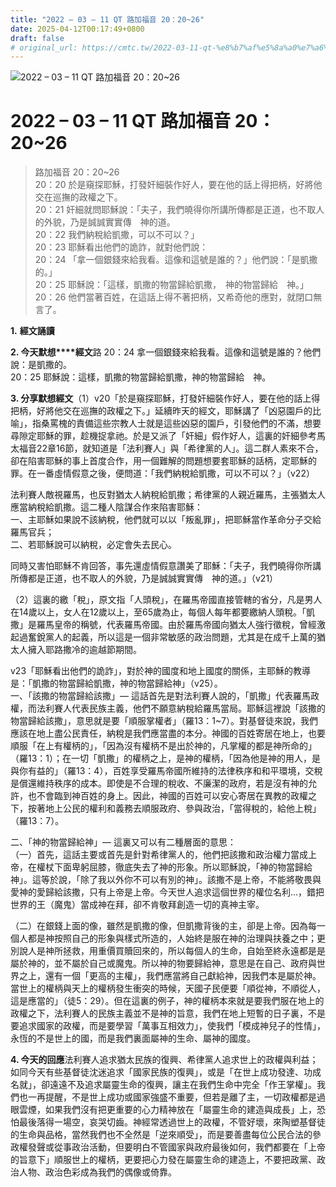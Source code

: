 ```yaml
---
title: "2022 – 03 – 11 QT 路加福音 20：20~26"
date: 2025-04-12T00:17:49+0800
draft: false
# original_url: https://cmtc.tw/2022-03-11-qt-%e8%b7%af%e5%8a%a0%e7%a6%8f%e9%9f%b3-20%ef%bc%9a2026
---
```


![2022 – 03 – 11 QT 路加福音 20：20~26](/images/qt.jpg   "2022 – 03 – 11 QT 路加福音 20：20~26")

# 2022 – 03 – 11 QT 路加福音 20：20~26

> 路加福音 20：20~26  
> 20：20 於是窺探耶穌，打發奸細裝作好人，要在他的話上得把柄，好將他交在巡撫的政權之下。  
> 20：21 奸細就問耶穌說：「夫子，我們曉得你所講所傳都是正道，也不取人的外貌，乃是誠誠實實傳　神的道。  
> 20：22 我們納稅給凱撒，可以不可以？」  
> 20：23 耶穌看出他們的詭詐，就對他們說：  
> 20：24 「拿一個銀錢來給我看。這像和這號是誰的？」他們說：「是凱撒的。」  
> 20：25 耶穌說：「這樣，凱撒的物當歸給凱撒，　神的物當歸給　神。」  
> 20：26 他們當著百姓，在這話上得不著把柄，又希奇他的應對，就閉口無言了。

**1.** **經文誦讀**

**2. 今天默想****經文**路 20：24 拿一個銀錢來給我看。這像和這號是誰的？他們說：是凱撒的。  
20：25 耶穌說：這樣，凱撒的物當歸給凱撒，神的物當歸給　神。

**3. 分享默想經文**（1）v20「於是窺探耶穌，打發奸細裝作好人，要在他的話上得把柄，好將他交在巡撫的政權之下。」延續昨天的經文，耶穌講了「凶惡園戶的比喻」，指桑罵槐的責備這些宗教人士就是這些凶惡的園戶，引發他們的不滿，想要尋隙定耶穌的罪，趁機捉拿祂。於是又派了「奸細」假作好人，這裏的奸細參考馬太福音22章16節，就知道是「法利賽人」與「希律黨的人」。這二群人素來不合，卻在陷害耶穌的事上首度合作，用一個難解的問題想要套耶穌的話柄，定耶穌的罪。在一番虛情假意之後，便問道：「我們納稅給凱撒，可以不可以？」（v22）

法利賽人敵視羅馬，也反對猶太人納稅給凱撒；希律黨的人親近羅馬，主張猶太人應當納稅給凱撒。這二種人陰謀合作來陷害耶穌：  
一、主耶穌如果說不該納稅，他們就可以以「叛亂罪」，把耶穌當作革命分子交給羅馬官兵；  
二、若耶穌說可以納稅，必定會失去民心。

同時又害怕耶穌不肯回答，事先還虛情假意讚美了耶穌：「夫子，我們曉得你所講所傳都是正道，也不取人的外貌，乃是誠誠實實傳　神的道。」（v21）

（2）這裏的繳「稅」，原文指「人頭稅」，在羅馬帝國直接管轄的省分，凡是男人在14歲以上，女人在12歲以上，至65歲為止，每個人每年都要繳納人頭稅。「凱撒」是羅馬皇帝的稱號，代表羅馬帝國。由於羅馬帝國向猶太人強行徵稅，曾經激起過奮銳黨人的起義，所以這是一個非常敏感的政治問題，尤其是在成千上萬的猶太人擁入耶路撒冷的逾越節期間。

v23「耶穌看出他們的詭詐」，對於神的國度和地上國度的關係，主耶穌的教導是：「凱撒的物當歸給凱撒，神的物當歸給神」（v25）。  
一、「該撒的物當歸給該撒」— 這話首先是對法利賽人說的，「凱撒」代表羅馬政權，而法利賽人代表民族主義，他們不願意納稅給羅馬當局。耶穌這裡說「該撒的物當歸給該撒」，意思就是要「順服掌權者」（羅13：1~7）。對基督徒來說，我們應該在地上盡公民責任，納稅是我們應當盡的本分。神國的百姓寄居在地上，也要順服「在上有權柄的」，「因為沒有權柄不是出於神的，凡掌權的都是神所命的」（羅13：1）；在一切「凱撒」的權柄之上，是神的權柄，「因為他是神的用人，是與你有益的」（羅13：4），百姓享受羅馬帝國所維持的法律秩序和和平環境，交稅是償還維持秩序的成本。即使是不合理的稅收、不廉潔的政府，若是沒有神的允許，也不會臨到神百姓的身上。因此，神國的百姓可以安心寄居在異教的政權之下，按著地上公民的權利和義務去順服政府、參與政治，「當得稅的，給他上稅」（羅13：7）。

二、「神的物當歸給神」— 這裏又可以有二種層面的意思：  
（一）首先，這話主要或首先是針對希律黨人的，他們把該撒和政治權力當成上帝，在權杖下面卑躬屈膝，徹底失去了神的形象。所以耶穌說，「神的物當歸給神」。這等於說，「除了我以外你不可以有別的神」。該撒不是上帝，不能將敬畏與愛神的愛歸給該撒，只有上帝是上帝。今天世人追求這個世界的權位名利…，錯把世界的王（魔鬼）當成神在拜，卻不肯敬拜創造一切的真神主宰。

（二）在銀錢上面的像，雖然是凱撒的像，但凱撒背後的主，卻是上帝。因為每一個人都是神按照自己的形象與樣式所造的，人始終是服在神的治理與扶養之中；更別說人是神所拯救，用重價買贖回來的，所以每個人的生命，自始至終永遠都是是屬於神的，並不屬於自己或魔鬼。所以神的物要歸給神，意思是在自己、政府與世界之上，還有一個「更高的主權」，我們應當將自己獻給神，因我們本是屬於神。當世上的權柄與天上的權柄發生衝突的時候，天國子民便要「順從神，不順從人，這是應當的」（徒5：29）。但在這裏的例子，神的權柄本來就是要我們服在地上的政權之下，法利賽人的民族主義並不是神的旨意，我們在地上短暫的日子裏，不是要追求國家的政權，而是要學習「萬事互相效力」，使我們「模成神兒子的性情」，永恆的不是世上的國，而是我們裏面屬神的生命、屬神的國度。

**4. 今天的回應**法利賽人追求猶太民族的復興、希律黨人追求世上的政權與利益；如同今天有些基督徒沈迷追求「國家民族的復興」，或是「在世上成功發達、功成名就」，卻遠遠不及追求屬靈生命的復興，讓主在我們生命中完全「作王掌權」。我們也一再提醒，不是世上成功或國家強盛不重要，但若是離了主，一切政權都是過眼雲煙，如果我們沒有把更重要的心力精神放在「屬靈生命的建造與成長」上，恐怕最後落得一場空，哀哭切齒。神經常透過世上的政權，不管好壞，來陶塑基督徒的生命與品格，當然我們也不全然是「逆來順受」，而是要善盡每位公民合法的參政權發聲或從事政治活動，但要明白不管國家與政府最後如何，我們都要在「上帝的旨意下」順服世上的權柄，更要把心力發在屬靈生命的建造上，不要把政黨、政治人物、政治色彩成為我們的偶像或倚靠。